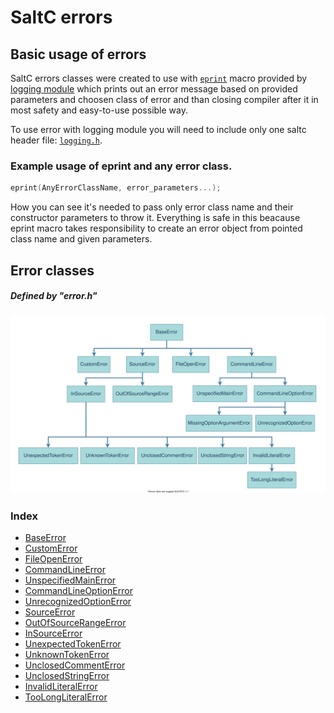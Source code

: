 # SaltC errors

## Basic usage of errors
SaltC errors classes were created to use with [`eprint`](<eprint-link-placeholder>) macro provided by
    [logging module](<logging-module-link-placeholder>) which prints out an error message based on provided parameters and choosen class of error and than closing compiler after it in most safety and easy-to-use possible way.

To use error with logging module you will need to include only one saltc header file: [`logging.h`](<logging-module-link-placeholder>).

### **Example usage of eprint and any error class.**
```cpp
eprint(AnyErrorClassName, error_parameters...);
```

How you can see it's needed to pass only error class name and their constructor parameters to throw it. Everything is safe in this beacause eprint macro takes responsibility to create an error object from pointed class name and given parameters.


## Error classes
##### Defined by "error.h"
![Error classes diagram](../../__assets__/errors/errors.drawio.svg)

### **Index**
+ [BaseError](BaseError/README.md)
+ [CustomError](CustomError/README.md)
+ [FileOpenError](FileOpenError/README.md)
+ [CommandLineError](CommandLineError/README.md)
+ [UnspecifiedMainError](UnspecifiedMainError/README.md)
+ [CommandLineOptionError](CommandLineOptionError/README.md)
+ [UnrecognizedOptionError](UnrecognizedOptionError/README.md)
+ [SourceError](SourceError/README.md)
+ [OutOfSourceRangeError](OutOfSourceRangeError/README.md)
+ [InSourceError](InSourceError/README.md)
+ [UnexpectedTokenError](UnexpectedTokenError/README.md)
+ [UnknownTokenError](UnknownTokenError/README.md)
+ [UnclosedCommentError](UnclosedCommentError/README.md)
+ [UnclosedStringError](UnclosedStringError/README.md)
+ [InvalidLiteralError](InvalidLiteralError/README.md)
+ [TooLongLiteralError](TooLongLiteralError/README.md)

